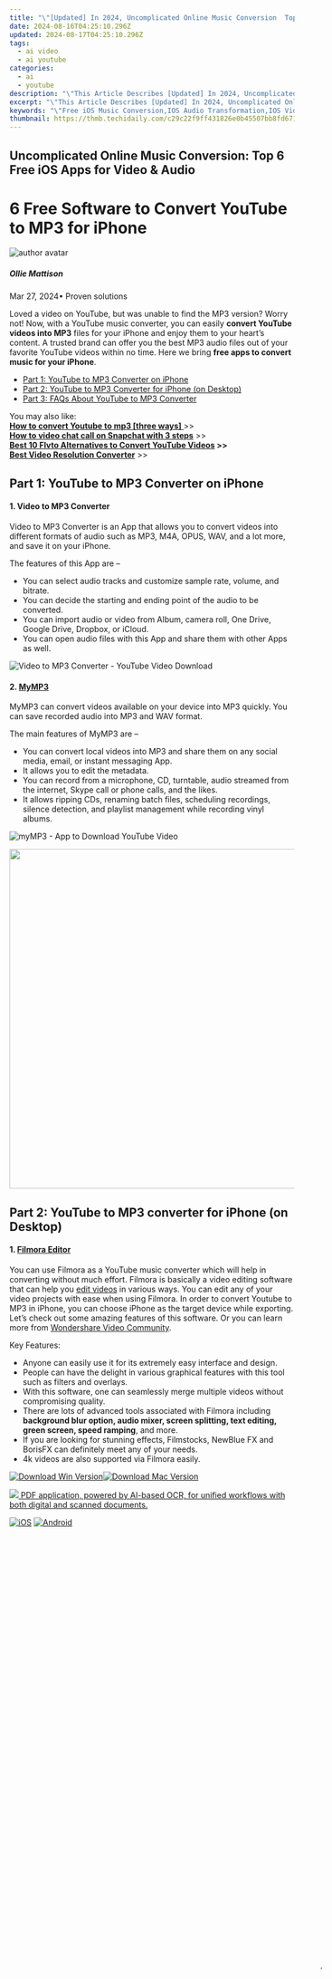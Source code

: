 ```yaml
---
title: "\"[Updated] In 2024, Uncomplicated Online Music Conversion  Top 6 Free iOS Apps for Video & Audio\""
date: 2024-08-16T04:25:10.296Z
updated: 2024-08-17T04:25:10.296Z
tags:
  - ai video
  - ai youtube
categories:
  - ai
  - youtube
description: "\"This Article Describes [Updated] In 2024, Uncomplicated Online Music Conversion: Top 6 Free iOS Apps for Video & Audio\""
excerpt: "\"This Article Describes [Updated] In 2024, Uncomplicated Online Music Conversion: Top 6 Free iOS Apps for Video & Audio\""
keywords: "\"Free iOS Music Conversion,IOS Audio Transformation,IOS Video to Audio,IOS Audio Downloader,Free iOS Audio Clips,IOS Video-Audio Apps,IOS Music Converter Tools\""
thumbnail: https://thmb.techidaily.com/c29c22f9ff431826e0b45507bb8fd6710d810a2c350e0ba60cc8399b6967ad03.jpg
---
```


## Uncomplicated Online Music Conversion: Top 6 Free iOS Apps for Video & Audio

# 6 Free Software to Convert YouTube to MP3 for iPhone

![author avatar](https://images.wondershare.com/filmora/article-images/ollie-mattison.jpg)

##### Ollie Mattison

 Mar 27, 2024• Proven solutions

Loved a video on YouTube, but was unable to find the MP3 version? Worry not! Now, with a YouTube music converter, you can easily **convert YouTube videos into MP3** files for your iPhone and enjoy them to your heart’s content. A trusted brand can offer you the best MP3 audio files out of your favorite YouTube videos within no time. Here we bring   **free apps to convert music for your iPhone**.

* [Part 1: YouTube to MP3 Converter on iPhone](#part1)
* [Part 2: YouTube to MP3 Converter for iPhone (on Desktop)](#part2)
* [Part 3: FAQs About YouTube to MP3 Converter](#part3)

You may also like:  
[**How to convert Youtube to mp3 \[three ways\]** ](https://tools.techidaily.com/wondershare/filmora/download/) \>>  
[**How to video chat call on Snapchat with 3 steps**](https://tools.techidaily.com/wondershare/filmora/download/) \>>  
**[Best 10 Flvto Alternatives to Convert YouTube Videos](https://tools.techidaily.com/wondershare/filmora/download/) \>>**  
[**Best Video Resolution Converter**](https://tools.techidaily.com/wondershare/filmora/download/) \>>

## Part 1: YouTube to MP3 Converter on iPhone

#### 1. Video to MP3 Converter

Video to MP3 Converter is an App that allows you to convert videos into different formats of audio such as MP3, M4A, OPUS, WAV, and a lot more, and save it on your iPhone.

The features of this App are –

* You can select audio tracks and customize sample rate, volume, and bitrate.
* You can decide the starting and ending point of the audio to be converted.
* You can import audio or video from Album, camera roll, One Drive, Google Drive, Dropbox, or iCloud.
* You can open audio files with this App and share them with other Apps as well.

![Video to MP3 Converter - YouTube Video Download](https://images.wondershare.com/filmora/article-images/iConv.jpg)

#### 2. [MyMP3](https://itunes.apple.com/us/app/id834818663)

MyMP3 can convert videos available on your device into MP3 quickly. You can save recorded audio into MP3 and WAV format.

The main features of MyMP3 are –

* You can convert local videos into MP3 and share them on any social media, email, or instant messaging App.
* It allows you to edit the metadata.
* You can record from a microphone, CD, turntable, audio streamed from the internet, Skype call or phone calls, and the likes.
* It allows ripping CDs, renaming batch files, scheduling recordings, silence detection, and playlist management while recording vinyl albums.

![myMP3 - App to Download YouTube Video](https://images.wondershare.com/filmora/article-images/myMP3.jpg)

<!-- affiliate ads begin -->
<a href="https://appsumo.8odi.net/c/5597632/2075461/7443" target="_top" id="2075461"><img src="//a.impactradius-go.com/display-ad/7443-2075461" border="0" alt="" width="1200" height="600"/></a><img height="0" width="0" src="https://appsumo.8odi.net/i/5597632/2075461/7443" style="position:absolute;visibility:hidden;" border="0" />
<!-- affiliate ads end -->
## Part 2: YouTube to MP3 converter for iPhone (on Desktop)

#### 1. [Filmora Editor](https://tools.techidaily.com/wondershare/filmora/download/)

You can use Filmora as a YouTube music converter which will help in converting without much effort. Filmora is basically a video editing software that can help you [edit videos](https://tools.techidaily.com/wondershare/filmora/download/) in various ways. You can edit any of your video projects with ease when using Filmora. In order to convert Youtube to MP3 in iPhone, you can choose iPhone as the target device while exporting. Let’s check out some amazing features of this software. Or you can learn more from [Wondershare Video Community](https://www.wondershare.com/explore/inspiration.html).

Key Features:

* Anyone can easily use it for its extremely easy interface and design.
* People can have the delight in various graphical features with this tool such as filters and overlays.
* With this software, one can seamlessly merge multiple videos without compromising quality.
* There are lots of advanced tools associated with Filmora including **background blur option, audio mixer, screen splitting, text editing, green screen, speed ramping**, and more.
* If you are looking for stunning effects, Filmstocks, NewBlue FX and BorisFX can definitely meet any of your needs.
* 4k videos are also supported via Filmora easily.

[![Download Win Version](https://images.wondershare.com/filmora/guide/download-btn-win.jpg)](https://tools.techidaily.com/wondershare/filmora/download/)[![Download Mac Version](https://images.wondershare.com/filmora/guide/download-btn-mac.jpg)](https://tools.techidaily.com/wondershare/filmora/download/)
<!-- affiliate ads begin -->
<a href="https://checkout.abbyy.com/order/checkout.php?PRODS=39254549&QTY=1&AFFILIATE=108875&CART=1"> <img src="https://secure.avangate.com/images/merchant/0e5fb5c76fca16adbee503c9aff393cd/products/8_FR-Badges-NEW-FR-Standard-16-WIN-200.png" border="0"> PDF application, powered by AI-based OCR, for unified workflows with both digital and scanned documents. </a>
<!-- affiliate ads end -->

[![iOS](https://images.wondershare.com/assets/images-common/badges-apple.svg)](https://app.adjust.com/w06dr6m%5F19za1f6) [![Android](https://images.wondershare.com/assets/images-common/badges-google.svg) ](https://app.adjust.com/w06dr6m%5F19za1f6)
<!-- affiliate ads begin -->
<span id="1793213">
					<video width="1080" height="1620" style="cursor:pointer"
           poster="//a.impactradius-go.com/display-clicktoplayimage/1793213.jpeg"
           onclick="if(!this.playClicked){this.play();this.setAttribute('controls',true);this.playClicked=true;}">
	   <source src="//a.impactradius-go.com/display-ad/19135-1793213">
	   <img src="//a.impactradius-go.com/display-clicktoplayimage/1793213.jpeg" style="border: none; height: 100%; width: 100%; object-fit: contain">
	</video>
	<div style="width:1080px;text-align:center"><a href="javascript:window.open(decodeURIComponent('https%3A%2F%2Ftinyland.pxf.io%2Fc%2F5597632%2F1793213%2F19135'), '_blank');void(0);">Click here</a></div>
</span>
<img height="0" width="0" src="https://imp.pxf.io/i/5597632/1793213/19135" style="position:absolute;visibility:hidden;" border="0" />
<!-- affiliate ads end -->

[Try It Free >>](https://tools.techidaily.com/wondershare/filmora/download/)

#### 2. [Freemake Video Downloader](http://www.freemake.com/how%5Fto/convert%5Fyoutube%5Fvideos%5Fto%5Fiphone%5Ffree)

Freemake Video Downloader is a YouTube music converter that allows you to save YouTube videos and MP3s on your iPhone. While converting the videos into MP3s you need to specify the destination device (Export to iPod/iPhone), so that the right format can be set for the same.

Features of this application are –

* You can have the audios exported to iTunes automatically.
* Simple 3 step process to download and save YouTube videos into your iPhone.

![FreeMake - Download YouTube video on desktop](https://images.wondershare.com/filmora/article-images/freemake-video-converter.jpg)

#### 3. [Any Audio Converter](http://www.any-audio-converter.com/any-audio-converter.php)

Any Audio Converter is an online converter and downloader that allows you to convert YouTube videos to MP3 for iPhone to your desired quality, and size of audio files. This YouTube music converter can convert downloaded videos and music to MP3, WAV, and WMA faster with better quality.

Major features of this audio converter are –

* You can download online videos and music from more than 100 sites.
* It helps you to rip and extract audio from CDs and videos.
* It supports audio conversion in multiple formats without compromising the quality.
* You can burn videos to AVCHD DVD or DVD.
* You can edit videos with special effects, clips, or crop effects.

![any audio converter to convert YouTube video to mp3](https://images.wondershare.com/filmora/article-images/any-audio-converter.png)
<!-- affiliate ads begin -->
<a href="https://propmoneyinc.pxf.io/c/5597632/1803116/14559" target="_top" id="1803116"><img src="//a.impactradius-go.com/display-ad/14559-1803116" border="0" alt="" width="859" height="859"/></a><img height="0" width="0" src="https://imp.pxf.io/i/5597632/1803116/14559" style="position:absolute;visibility:hidden;" border="0" />
<!-- affiliate ads end -->

#### 4. [Softorino YouTube Converter 2](https://softorino.com/youtube-converter-2/)

Softorino YouTube Converter 2 can not only convert YouTube to MP3 for iPhone, but also to MP4 for all iOS devices as well. It is compatible with over 60 top sources.

* With this App, you can access videos, music, and ringtones as well.
* It supports all iOS devices and delivers 4K ultra HD, with subtitles.
* Automatically connects your device to Wi-Fi, and recognizes content automatically for the album

![Softorino YouTube Converter 2](https://images.wondershare.com/filmora/article-images/softorino-youtube-converter-2.jpg)

<!-- affiliate ads begin -->
<a href="https://tokenmetrics.sjv.io/c/5597632/1864921/20702" target="_top" id="1864921"><img src="//a.impactradius-go.com/display-ad/20702-1864921" border="0" alt="" width="1251" height="1042"/></a>
<!-- affiliate ads end -->
### Part 3: FAQs About YouTube to MP3 Converter

#### 1\. Can You Convert YouTube Videos to mp3 on iPhone?

Yes, you can. There are numerous [YouTube to mp3 convert websites](https://tools.techidaily.com/wondershare/filmora/download/) and [YouTube audio downloader apps](https://tools.techidaily.com/wondershare/filmora/download/) that let you convert YouTube videos to mp3 on your iPhone.

But there are legal issues you need to consider before joining the conversion trend. Technically, it is not illegal to convert a YouTube video to MP3 - but it is illegal to download a copyrighted music video. Moreover, YouTube has stated that stream-ripping violates their Terms of Service, and both YouTube & Google have tried to shut down numerous websites that provide video conversion services.

#### 2\. How Can I Save a Song From YouTube to My iPhone?

There are several ways to do that. The legal and recommended method is to get a YouTube Music Premium subscription. This will enable you to download songs from YouTube and save them on your iPhone for offline consumption. The alternative way involves numerous websites and apps that enable you to convert YouTube videos to mp3 and download them on your iPhone. This approach, however, is illegal and should be avoided.

<!-- affiliate ads begin -->
<a href="https://godlikehost.sjv.io/c/5597632/1920054/21774" target="_top" id="1920054"><img src="//a.impactradius-go.com/display-ad/21774-1920054" border="0" alt="" width="320" height="100"/></a><img height="0" width="0" src="https://imp.pxf.io/i/5597632/1920054/21774" style="position:absolute;visibility:hidden;" border="0" />
<!-- affiliate ads end -->
### Final Verdict

After going through the list of YouTube music converters in this article, we have found that Filmora is the ultimate solution for all your video download and audio conversion needs. With its matchless features, this App makes your life simple and melodious. However, it is our suggestion, the final call will be yours. We would like to know which was your choice and how was the experience using it. Thanks, readers for having a glance at this post. We hope you are delighted after reading it and finding what you needed.

![author avatar](https://images.wondershare.com/filmora/article-images/ollie-mattison.jpg)

Ollie Mattison

Ollie Mattison is a writer and a lover of all things video.

Follow @Ollie Mattison


<ins class="adsbygoogle"
     style="display:block"
     data-ad-format="autorelaxed"
     data-ad-client="ca-pub-7571918770474297"
     data-ad-slot="1223367746"></ins>



<ins class="adsbygoogle"
     style="display:block"
     data-ad-client="ca-pub-7571918770474297"
     data-ad-slot="8358498916"
     data-ad-format="auto"
     data-full-width-responsive="true"></ins>

<span class="atpl-alsoreadstyle">Also read:</span>
<div><ul>
<li><a href="https://youtube-zero.techidaily.com/024-approved-dissecting-youtube-revenue-how-much-do-you-earning-from-adsense-per-kv/"><u>[New] 2024 Approved  Dissecting YouTube Revenue  How Much Do You Earning From AdSense per KV?</u></a></li>
<li><a href="https://youtube-zero.techidaily.com/024-approved-mastering-playback-pivot-a-step-by-step-yt-guide/"><u>[New] 2024 Approved  Mastering Playback Pivot  A Step-by-Step YT Guide</u></a></li>
<li><a href="https://youtube-zero.techidaily.com/omparative-assessment-youtube-vs-dailymention-for-2024/"><u>[New] Comparative Assessment  YouTube Vs. DailyMention for 2024</u></a></li>
<li><a href="https://youtube-zero.techidaily.com/esigning-an-editorial-epilogue-for-2024/"><u>[New] Designing an Editorial Epilogue for 2024</u></a></li>
<li><a href="https://eaxpv-info.techidaily.com/new-in-2024-get-ahead-with-these-best-7-android-browsers-without-ads/"><u>[New] In 2024, Get Ahead with These Best 7 Android Browsers Without Ads</u></a></li>
<li><a href="https://extra-approaches.techidaily.com/new-master-meeting-magic-key-ways-to-tweak-with-zoom-converter/"><u>[New] Master Meeting Magic  Key Ways to Tweak with Zoom Converter</u></a></li>
<li><a href="https://some-skills.techidaily.com/new-talking-texts-a-beginners-guide-to-animated-instagram-captions/"><u>[New] Talking Texts  A Beginner's Guide to Animated Instagram Captions</u></a></li>
<li><a href="https://youtube-zero.techidaily.com/nleashing-creativity-converting-youtube-videos-into-captivating-gifs-for-2024/"><u>[New] Unleashing Creativity  Converting YouTube Videos Into Captivating GIFs for 2024</u></a></li>
<li><a href="https://youtube-zero.techidaily.com/ed-2024-approved-breakthrough-techniques-for-outstanding-youtube-openers-technique-1plus2/"><u>[Updated] 2024 Approved  Breakthrough Techniques for Outstanding YouTube Openers (Technique 1+2)</u></a></li>
<li><a href="https://tiktok-video-files.techidaily.com/updated-2024-approved-infusing-life-into-jujutsu-kaisen-with-tiktok-videos/"><u>[Updated] 2024 Approved  Infusing Life Into Jujutsu Kaisen with TikTok Videos</u></a></li>
<li><a href="https://youtube-zero.techidaily.com/ed-2024-approved-launching-success-streamline-your-first-youtube-business-channels/"><u>[Updated] 2024 Approved  Launching Success  Streamline Your First YouTube Business Channels</u></a></li>
<li><a href="https://youtube-zero.techidaily.com/ed-churning-charts-todays-1-backdrop-music-for-youtube-shorts-for-2024/"><u>[Updated] Churning Charts  Today's #1 Backdrop Music for YouTube Shorts for 2024</u></a></li>
<li><a href="https://youtube-zero.techidaily.com/ed-guide-to-top-templates-for-youtube-previews/"><u>[Updated] Guide to Top Templates for YouTube Previews</u></a></li>
<li><a href="https://fox-access.techidaily.com/updated-in-2024-craft-professional-tiktoks-mastery-of-numerical-changes/"><u>[Updated] In 2024, Craft Professional TikToks  Mastery of Numerical Changes</u></a></li>
<li><a href="https://youtube-zero.techidaily.com/ed-in-2024-diving-into-the-world-of-youtubers-starting-your-channel-earning-cash/"><u>[Updated] In 2024, Diving Into the World of Youtubers  Starting Your Channel, Earning Cash</u></a></li>
<li><a href="https://fox-glue.techidaily.com/updated-in-2024-fine-tuning-your-audacity-recordings/"><u>[Updated] In 2024, Fine-Tuning Your Audacity Recordings</u></a></li>
<li><a href="https://youtube-zero.techidaily.com/ed-in-2024-free-youtube-earning-predictors/"><u>[Updated] In 2024, Free YouTube Earning Predictors</u></a></li>
<li><a href="https://youtube-zero.techidaily.com/ed-in-2024-from-video-lessons-to-visual-gigs-youtube-videos-converted-seamlessly/"><u>[Updated] In 2024, From Video Lessons to Visual Gigs  YouTube Videos Converted Seamlessly</u></a></li>
<li><a href="https://youtube-zero.techidaily.com/ed-in-2024-how-to-block-youtube-ads-on-chromefirefoxandroidiphone/"><u>[Updated] In 2024, How to Block YouTube Ads on Chrome/Firefox/Android/iPhone</u></a></li>
<li><a href="https://youtube-zero.techidaily.com/ed-in-2024-integrating-youtube-effective-strategies-for-modern-teachers/"><u>[Updated] In 2024, Integrating YouTube  Effective Strategies for Modern Teachers</u></a></li>
<li><a href="https://extra-skills.techidaily.com/updated-musical-alchemy-transforming-previews-into-memories/"><u>[Updated] Musical Alchemy  Transforming Previews Into Memories</u></a></li>
<li><a href="https://desktop-recording.techidaily.com/updated-unlock-camera-live-screen-capture-analysis-and-top-replacements/"><u>[Updated] Unlock Camera Live Screen Capture  Analysis & Top Replacements</u></a></li>
<li><a href="https://games-able.techidaily.com/battle-of-gaming-services-psplus-vs-xbox-game-pass/"><u>Battle of Gaming Services: PS+ vs Xbox Game Pass</u></a></li>
<li><a href="https://youtube-zero.techidaily.com/ng-edge-techniques-youtube-trailers-through-filmoras-lens-for-2024/"><u>Cutting Edge Techniques  YouTube Trailers Through Filmora's Lens for 2024</u></a></li>
<li><a href="https://youtube-videos.techidaily.com/deciphering-youtubes-cc-policy-for-video-makers/"><u>Deciphering YouTube's CC Policy for Video Makers</u></a></li>
<li><a href="https://howto.techidaily.com/fix-unfortunately-settings-has-stopped-on-poco-x6-quickly-drfone-by-drfone-fix-android-problems-fix-android-problems/"><u>Fix Unfortunately Settings Has Stopped on Poco X6 Quickly | Dr.fone</u></a></li>
<li><a href="https://blog-min.techidaily.com/how-to-recover-deleted-photos-on-samsung-by-stellar-photo-recovery-android-mobile-photo-recover/"><u>How to recover deleted photos on Samsung</u></a></li>
<li><a href="https://android-location-track.techidaily.com/how-to-track-a-lost-poco-c50-for-free-drfone-by-drfone-virtual-android/"><u>How to Track a Lost Poco C50 for Free? | Dr.fone</u></a></li>
<li><a href="https://youtube-zero.techidaily.com/o-turn-on-av1-settings-on-youtube-and-why-you-should-do-it-for-2024/"><u>How to Turn on AV1 Settings on YouTube and Why You Should Do It for 2024</u></a></li>
<li><a href="https://android-pokemon-go.techidaily.com/in-2024-can-i-use-itools-gpx-file-to-catch-the-rare-pokemon-on-oneplus-nord-n30-5g-drfone-by-drfone-virtual-android/"><u>In 2024, Can I use iTools gpx file to catch the rare Pokemon On OnePlus Nord N30 5G | Dr.fone</u></a></li>
<li><a href="https://android-location.techidaily.com/in-2024-fake-android-location-without-rooting-for-your-vivo-v30-pro-drfone-by-drfone-virtual/"><u>In 2024, Fake Android Location without Rooting For Your Vivo V30 Pro | Dr.fone</u></a></li>
<li><a href="https://ios-pokemon-go.techidaily.com/in-2024-planning-to-use-a-pokemon-go-joystick-on-apple-iphone-14-pro-drfone-by-drfone-virtual-ios/"><u>In 2024, Planning to Use a Pokemon Go Joystick on Apple iPhone 14 Pro? | Dr.fone</u></a></li>
<li><a href="https://fox-info.techidaily.com/in-2024-steps-to-avoid-automatic-podcast-suggestions-on-spotify/"><u>In 2024, Steps to Avoid Automatic Podcast Suggestions on Spotify</u></a></li>
<li><a href="https://youtube-zero.techidaily.com/audience-score-keeper-apps-for-2024/"><u>Live Audience Score Keeper Apps for 2024</u></a></li>
<li><a href="https://youtube-zero.techidaily.com/ast-an-analysis-of-assets-for-2024/"><u>Mr. Beast  An Analysis of Assets for 2024</u></a></li>
<li><a href="https://youtube-zero.techidaily.com/-growth-recipe-for-youtube-from-thousands-to-millions-for-2024/"><u>Rapid Growth Recipe for YouTube  From Thousands to Millions for 2024</u></a></li>
<li><a href="https://tiktok-video-files.techidaily.com/rapid-reclamation-of-elusive-videos/"><u>Rapid Reclamation of Elusive Videos</u></a></li>
<li><a href="https://fox-that.techidaily.com/stop-airdrop-woes-master-the-quick-fix-with-these-16-proven-techniques/"><u>Stop AirDrop Woes: Master the Quick Fix with These 16 Proven Techniques</u></a></li>
</ul></div>
